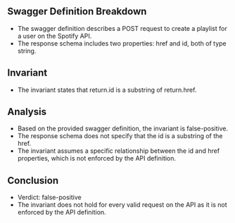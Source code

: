 ## Swagger Definition Breakdown
- The swagger definition describes a POST request to create a playlist for a user on the Spotify API.
- The response schema includes two properties: href and id, both of type string.

## Invariant
- The invariant states that return.id is a substring of return.href.

## Analysis
- Based on the provided swagger definition, the invariant is false-positive.
- The response schema does not specify that the id is a substring of the href.
- The invariant assumes a specific relationship between the id and href properties, which is not enforced by the API definition.

## Conclusion
- Verdict: false-positive
- The invariant does not hold for every valid request on the API as it is not enforced by the API definition.
